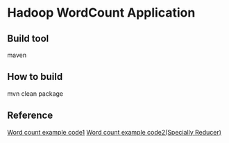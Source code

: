 # Hadoop WordCount Application

## Build tool
maven

## How to build
mvn clean package

## Reference
[Word count example code1](https://examples.javacodegeeks.com/enterprise-java/apache-hadoop/hadoop-hello-world-example/)
[Word count example code2(Specially Reducer)](http://things-actruce.tistory.com/2)
